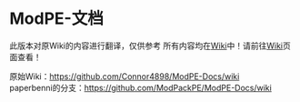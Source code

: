 ModPE-文档
==========

此版本对原Wiki的内容进行翻译，仅供参考
所有内容均在[Wiki](../../wiki/)中！请前往[Wiki](../../wiki/)页面查看！

原始Wiki：https://github.com/Connor4898/ModPE-Docs/wiki <br>
paperbenni的分支：https://github.com/ModPackPE/ModPE-Docs/wiki
